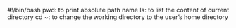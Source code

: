 #!/bin/bash
pwd: to print absolute path name
ls: to list the content of current directory
cd ~: to change the working directory to the user’s home directory
